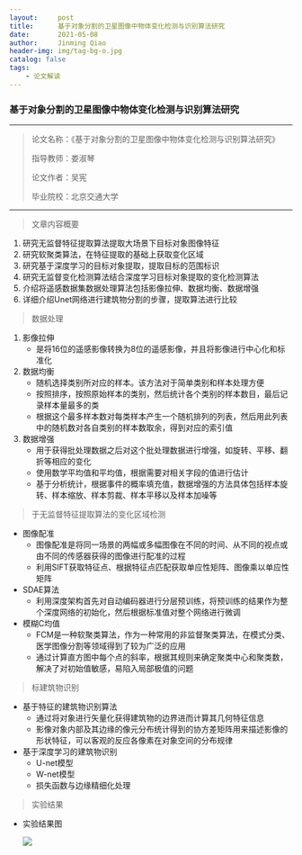 ```yaml
---
layout:     post
title:      基于对象分割的卫星图像中物体变化检测与识别算法研究
date:       2021-05-08
author:     Jinming Qiao
header-img: img/tag-bg-o.jpg
catalog: false
tags:
    - 论文解读
---
```

### 基于对象分割的卫星图像中物体变化检测与识别算法研究

---

> 论文名称：《基于对象分割的卫星图像中物体变化检测与识别算法研究》
>
> 指导教师：娄淑琴
>
> 论文作者：吴宪
>
> 毕业院校：北京交通大学

---



> 文章内容概要

1. 研究无监督特征提取算法提取大场景下目标对象图像特征
2. 研究软聚类算法，在特征提取的基础上获取变化区域
3. 研究基于深度学习的目标对象提取，提取目标的范围标识
4. 研究无监督变化检测算法结合深度学习目标对象提取的变化检测算法
5. 介绍将遥感数据集数据处理算法包括影像拉伸、数据均衡、数据增强
6. 详细介绍Unet网络进行建筑物分割的步骤，提取算法进行比较



> 数据处理

1. 影像拉伸
   - 是将16位的遥感影像转换为8位的遥感影像，并且将影像进行中心化和标准化
2. 数据均衡
   - 随机选择类别所对应的样本。该方法对于简单类别和样本处理方便
   - 按照排序，按照原始样本的类别，然后统计各个类别的样本数目，最后记录样本量最多的类
   - 根据这个最多样本数对每类样本产生一个随机排列的列表，然后用此列表中的随机数对各自类别的样本数取余，得到对应的索引值
3. 数据增强
   - 用于获得批处理数据之后对这个批处理数据进行增强，如旋转、平移、翻折等相应的变化
   - 使用数学平均值和平均值，根据需要对相关字段的值进行估计
   - 基于分析统计，根据事件的概率填充值，数据增强的方法具体包括样本旋转、样本缩放、样本剪裁、样本平移以及样本加噪等



> 于无监督特征提取算法的变化区域检测

- 图像配准
  - 图像配准是将同一场景的两幅或多幅图像在不同的时间、从不同的视点或由不同的传感器获得的图像进行配准的过程
  - 利用SIFT获取特征点、根据特征点匹配获取单应性矩阵、图像乘以单应性矩阵
- SDAE算法
  - 利用深度架构首先对自动编码器进行分层预训练，将预训练的结果作为整个深度网络的初始化，然后根据标准值对整个网络进行微调
- 模糊C均值
  - FCM是一种软聚类算法，作为一种常用的非监督聚类算法，在模式分类、医学图像分割等领域得到了较为广泛的应用
  - 通过计算直方图中每个点的斜率，根据其规则来确定聚类中心和聚类数，解决了对初始值敏感，易陷入局部极值的问题



> 标建筑物识别

- 基于特征的建筑物识别算法
  - 通过将对象进行矢量化获得建筑物的边界进而计算其几何特征信息
  - 影像对象内部及其边缘的像元分布统计得到的协方差矩阵用来描述影像的形状特征，可以客观的反应各像素在对象空间的分布规律
- 基于深度学习的建筑物识别
  - U-net模型
  - W-net模型
  - 损失函数与边缘精细化处理



> 实验结果

- 实验结果图

  ![](https://qiaojinming.github.io/pic\027_实验结果对比图.png)

